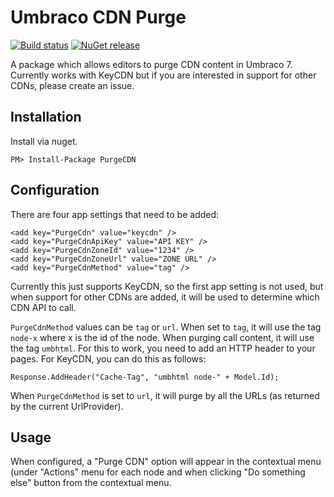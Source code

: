 # Umbraco CDN Purge #

[![Build status](https://ci.appveyor.com/api/projects/status/ppa2kr5mfpi67g07/branch/master?svg=true
)](https://ci.appveyor.com/project/alindgren/cdnpurge/branch/master)
[![NuGet release](https://img.shields.io/nuget/v/PurgeCDN.svg)](https://www.nuget.org/packages/PurgeCDN)


A package which allows editors to purge CDN content in Umbraco 7.  Currently works with KeyCDN but if you are interested in support for other CDNs, please create an issue.

## Installation ##

Install via nuget.

    PM> Install-Package PurgeCDN

## Configuration ##

There are four app settings that need to be added:

    <add key="PurgeCdn" value="keycdn" />
    <add key="PurgeCdnApiKey" value="API KEY" />
    <add key="PurgeCdnZoneId" value="1234" />
    <add key="PurgeCdnZoneUrl" value="ZONE URL" />
    <add key="PurgeCdnMethod" value="tag" />
    
Currently this just supports KeyCDN, so the first app setting is not used, but when support for other CDNs are added, it will be used to determine which CDN API to call.

`PurgeCdnMethod` values can be `tag` or `url`.  When set to `tag`, it will use the tag `node-x` where x is the id of the node.  When purging call content, it will use the tag `umbhtml`.  For this to work, you need to add an HTTP header to your pages. For KeyCDN, you can do this as follows:

    Response.AddHeader("Cache-Tag", "umbhtml node-" + Model.Id);

When `PurgeCdnMethod` is set to `url`, it will purge by all the URLs (as returned by the current UrlProvider). 

## Usage ##

When configured, a "Purge CDN" option will appear in the contextual menu (under "Actions" menu for each node and when clicking "Do something else" button from the contextual menu.
